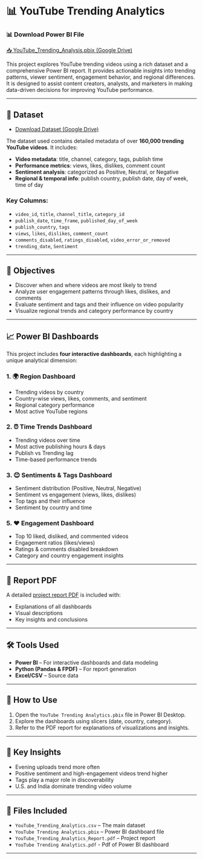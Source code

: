 # 📊 YouTube Trending Analytics

### 📊 Download Power BI File
[📥 YouTube_Trending_Analysis.pbix (Google Drive)](https://drive.google.com/file/d/13aq_LMe7H65aGQYkIzmii6QoEmQhzAfX/view?usp=sharing)

This project explores YouTube trending videos using a rich dataset and a comprehensive Power BI report. It provides actionable insights into trending patterns, viewer sentiment, engagement behavior, and regional differences. It is designed to assist content creators, analysts, and marketers in making data-driven decisions for improving YouTube performance.

---

## 📁 Dataset

- [Download Dataset (Google Drive)](https://drive.google.com/file/d/1Vgx2PUBK10BoGh3Ig07zveoi_F7KPH6C/view?usp=sharing)

The dataset used contains detailed metadata of over **160,000 trending YouTube videos**. It includes:

- **Video metadata**: title, channel, category, tags, publish time  
- **Performance metrics**: views, likes, dislikes, comment count  
- **Sentiment analysis**: categorized as Positive, Neutral, or Negative  
- **Regional & temporal info**: publish country, publish date, day of week, time of day  

### Key Columns:
- `video_id`, `title`, `channel_title`, `category_id`  
- `publish_date`, `time_frame`, `published_day_of_week`  
- `publish_country`, `tags`  
- `views`, `likes`, `dislikes`, `comment_count`  
- `comments_disabled`, `ratings_disabled`, `video_error_or_removed`  
- `trending_date`, `Sentiment`  

---

## 📌 Objectives

- Discover when and where videos are most likely to trend  
- Analyze user engagement patterns through likes, dislikes, and comments  
- Evaluate sentiment and tags and their influence on video popularity  
- Visualize regional trends and category performance by country  

---

## 📈 Power BI Dashboards

This project includes **four interactive dashboards**, each highlighting a unique analytical dimension:

### 1. 🌍 Region Dashboard
- Trending videos by country  
- Country-wise views, likes, comments, and sentiment  
- Regional category performance  
- Most active YouTube regions
  
### 2. ⏰ Time Trends Dashboard
- Trending videos over time  
- Most active publishing hours & days  
- Publish vs Trending lag  
- Time-based performance trends  

### 3. 😊 Sentiments & Tags Dashboard
- Sentiment distribution (Positive, Neutral, Negative)  
- Sentiment vs engagement (views, likes, dislikes)  
- Top tags and their influence  
- Sentiment by country and time  

### 5. ❤️ Engagement Dashboard
- Top 10 liked, disliked, and commented videos  
- Engagement ratios (likes/views)  
- Ratings & comments disabled breakdown  
- Category and country engagement insights  

---

## 📘 Report PDF

A detailed [project report PDF](./YouTube_Trending_Analytics_Report.pdf) is included with:
- Explanations of all dashboards  
- Visual descriptions  
- Key insights and conclusions  

---

## 🛠️ Tools Used

- **Power BI** – For interactive dashboards and data modeling  
- **Python (Pandas & FPDF)** – For report generation  
- **Excel/CSV** – Source data  

---

## 🚀 How to Use

1. Open the `YouTube Trending Analytics.pbix` file in Power BI Desktop.  
2. Explore the dashboards using slicers (date, country, category).  
3. Refer to the PDF report for explanations of visualizations and insights.  

---

## 📌 Key Insights

- Evening uploads trend more often  
- Positive sentiment and high-engagement videos trend higher  
- Tags play a major role in discoverability  
- U.S. and India dominate trending video volume  

---

## 📎 Files Included

- `YouTube_Trending_Analytics.csv` – The main dataset  
- `YouTube Trending Analytics.pbix` – Power BI dashboard file  
- `YouTube_Trending_Analytics_Report.pdf` – Project report
- `YouTube Trending Analytics.pdf` - Pdf of Power BI dashboard

---
